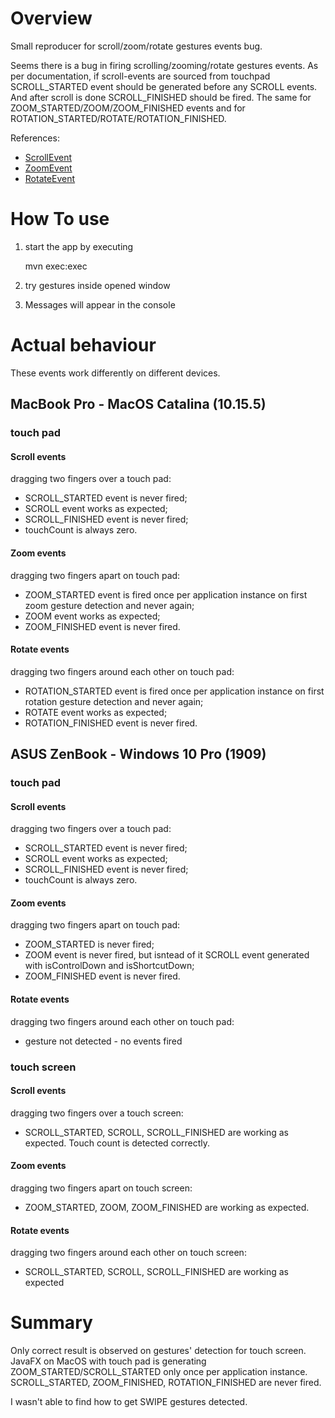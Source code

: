 # Overview

Small reproducer for scroll/zoom/rotate gestures events bug.

Seems there is a bug in firing scrolling/zooming/rotate gestures events. 
As per documentation, if scroll-events are sourced from touchpad SCROLL_STARTED event should be generated before any SCROLL events. And after scroll is done SCROLL_FINISHED should be fired.
The same for ZOOM_STARTED/ZOOM/ZOOM_FINISHED events and for ROTATION_STARTED/ROTATE/ROTATION_FINISHED.

References:
* [ScrollEvent](https://openjfx.io/javadoc/14/javafx.graphics/javafx/scene/input/ScrollEvent.html)
* [ZoomEvent](https://openjfx.io/javadoc/14/javafx.graphics/javafx/scene/input/ZoomEvent.html)
* [RotateEvent](https://openjfx.io/javadoc/14/javafx.graphics/javafx/scene/input/RotateEvent.html)

# How To use

1. start the app by executing

    mvn exec:exec
    
2. try gestures inside opened window
3. Messages will appear in the console

# Actual behaviour

These events work differently on different devices.

## MacBook Pro - MacOS Catalina (10.15.5)
### touch pad

#### Scroll events
dragging two fingers over a touch pad:
* SCROLL_STARTED event is never fired;
* SCROLL event works as expected;
* SCROLL_FINISHED event is never fired;
* touchCount is always zero.

#### Zoom events
dragging two fingers apart on touch pad:
* ZOOM_STARTED event is fired once per application instance on first zoom gesture detection and never again;
* ZOOM event works as expected;
* ZOOM_FINISHED event is never fired.

#### Rotate events
dragging two fingers around each other on touch pad:
* ROTATION_STARTED event is fired once per application instance on first rotation gesture detection and never again;
* ROTATE event works as expected;
* ROTATION_FINISHED event is never fired.

## ASUS ZenBook - Windows 10 Pro (1909)
### touch pad

#### Scroll events
dragging two fingers over a touch pad:
* SCROLL_STARTED event is never fired;
* SCROLL event works as expected;
* SCROLL_FINISHED event is never fired;
* touchCount is always zero.

#### Zoom events
dragging two fingers apart on touch pad:
* ZOOM_STARTED is never fired;
* ZOOM event is never fired, but isntead of it SCROLL event generated with isControlDown and isShortcutDown;
* ZOOM_FINISHED event is never fired.

#### Rotate events
dragging two fingers around each other on touch pad:
* gesture not detected - no events fired

### touch screen

#### Scroll events
dragging two fingers over a touch screen:
* SCROLL_STARTED, SCROLL, SCROLL_FINISHED are working as expected. Touch count is detected correctly.

#### Zoom events
dragging two fingers apart on touch screen:
* ZOOM_STARTED, ZOOM, ZOOM_FINISHED are working as expected.

#### Rotate events
dragging two fingers around each other on touch screen:
* SCROLL_STARTED, SCROLL, SCROLL_FINISHED are working as expected

# Summary

Only correct result is observed on gestures' detection for touch screen. 
JavaFX on MacOS with touch pad is generating ZOOM_STARTED/SCROLL_STARTED only once per application instance. 
SCROLL_STARTED, ZOOM_FINISHED, ROTATION_FINISHED are never fired.

I wasn't able to find how to get SWIPE gestures detected. 

